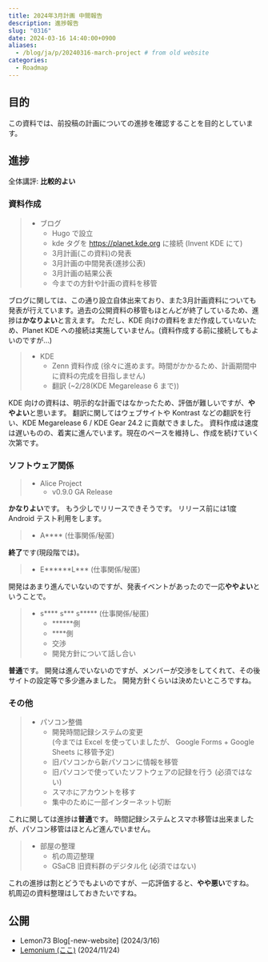 ```yaml
---
title: 2024年3月計画 中間報告
description: 進捗報告
slug: "0316"
date: 2024-03-16 14:40:00+0900
aliases:
  - /blog/ja/p/20240316-march-project # from old website
categories:
  - Roadmap
---
```


## 目的

この資料では、前投稿の計画についての進捗を確認することを目的としています。

## 進捗

全体講評: **比較的よい**

### 資料作成

> - ブログ
>   - Hugo で設立
>   - kde タグを https://planet.kde.org に接続 (Invent KDE にて)
>   - 3月計画(この資料)の発表
>   - 3月計画の中間発表(進捗公表)
>   - 3月計画の結果公表
>   - 今までの方針や計画の資料を移管

ブログに関しては、この通り設立自体出来ており、また3月計画資料についても発表が行えています。過去の公開資料の移管もほとんどが終了しているため、進捗は**かなりよい**と言えます。
ただし、KDE 向けの資料をまだ作成していないため、Planet KDE への接続は実施していません。(資料作成する前に接続してもよいのですが…)

> - KDE
>   - Zenn 資料作成 (徐々に進めます。時間がかかるため、計画期間中に資料の完成を目指しません)
>   - 翻訳 (~2/28(KDE Megarelease 6 まで))

KDE 向けの資料は、明示的な計画ではなかったため、評価が難しいですが、**ややよい**と思います。
翻訳に関してはウェブサイトや Kontrast などの翻訳を行い、KDE Megarelease 6 / KDE Gear 24.2 に貢献できました。
資料作成は速度は遅いものの、着実に進んでいます。現在のペースを維持し、作成を続けていく次第です。

### ソフトウェア関係

> - Alice Project
>   - v0.9.0 GA Release

**かなりよい**です。
もう少しでリリースできそうです。
リリース前には1度 Android テスト利用をします。

> - A\*\*\*\* (仕事関係/秘匿)

**終了**です(現段階では)。

> - E\*\*\*\*\*\*L\*\*\* (仕事関係/秘匿)

開発はあまり進んでいないのですが、発表イベントがあったので一応**ややよい**ということで。

> - s\*\*\*\* s\*\*\* s\*\*\*\*\* (仕事関係/秘匿)
>   - \*\*\*\*\*\*側
>   - \*\*\*\*側
>   - 交渉
>   - 開発方針について話し合い

**普通**です。
開発は進んでいないのですが、メンバーが交渉をしてくれて、その後サイトの設定等で多少進みました。
開発方針くらいは決めたいところですね。

### その他

> - パソコン整備
>   - 開発時間記録システムの変更  
>   (今までは Excel を使っていましたが、 Google Forms + Google Sheets に移管予定)
>   - 旧パソコンから新パソコンに情報を移管
>   - 旧パソコンで使っていたソフトウェアの記録を行う (必須ではない)
>   - スマホにアカウントを移す
>   - 集中のために一部インターネット切断

これに関しては進捗は**普通**です。
時間記録システムとスマホ移管は出来ましたが、パソコン移管はほとんど進んでいません。

> - 部屋の整理
>   - 机の周辺整理
>   - GSaCB 旧資料群のデジタル化 (必須ではない)

これの進捗は割とどうでもよいのですが、一応評価すると、**やや悪い**ですね。
机周辺の資料整理はしておきたいですね。

## 公開

- Lemon73 Blog[-new-website] (2024/3/16)
- [Lemonium (ここ)](./) (2024/11/24)

[^new-website]: Lemonium (ここ) に移行済み
